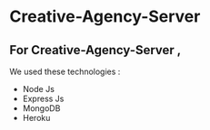 # Creative-Agency-Server

## For Creative-Agency-Server ,

We used these technologies :

- Node Js
- Express Js
- MongoDB
- Heroku
